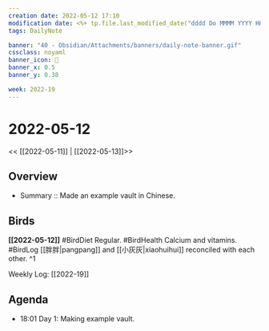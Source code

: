 ```yaml
---
creation date: 2022-05-12 17:10
modification date: <%+ tp.file.last_modified_date("dddd Do MMMM YYYY HH:mm:ss") %>
tags: DailyNote

banner: "40 - Obsidian/Attachments/banners/daily-note-banner.gif"
cssclass: noyaml
banner_icon: 💌
banner_x: 0.5
banner_y: 0.38

week: 2022-19
---
```


# 2022-05-12

<< [[2022-05-11]] | [[2022-05-13]]>>

## Overview
- Summary :: Made an example vault in Chinese.

## Birds
**[[2022-05-12]]**
#BirdDiet Regular.
#BirdHealth Calcium and vitamins.
#BirdLog [[胖胖|pangpang]] and [[小灰灰|xiaohuihui]] reconciled with each other.
^1

Weekly Log: [[2022-19]]

## Agenda

- 18:01 Day 1: Making example vault. 